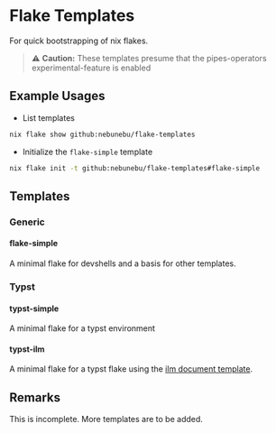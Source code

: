 # Flake Templates

For quick bootstrapping of nix flakes.

> ⚠️ **Caution:**
> These templates presume that the pipes-operators experimental-feature is enabled

## Example Usages

- List templates

```sh
nix flake show github:nebunebu/flake-templates
```

- Initialize the `flake-simple` template

```sh
nix flake init -t github:nebunebu/flake-templates#flake-simple
```

## Templates

### Generic

#### flake-simple

A minimal flake for devshells and a basis for other
templates.

### Typst

#### typst-simple

A minimal flake for a typst environment

#### typst-ilm

A minimal flake for a typst flake using the
[ilm document template](https://typst.app/universe/package/ilm/).

## Remarks

This is incomplete. More templates are to be added.
